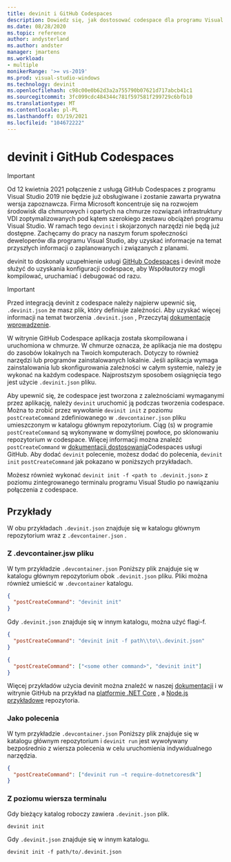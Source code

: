 ```yaml
---
title: devinit i GitHub Codespaces
description: Dowiedz się, jak dostosować codespace dla programu Visual Studio przy użyciu devinit.
ms.date: 08/28/2020
ms.topic: reference
author: andysterland
ms.author: andster
manager: jmartens
ms.workload:
- multiple
monikerRange: '>= vs-2019'
ms.prod: visual-studio-windows
ms.technology: devinit
ms.openlocfilehash: c98c00e0b62d3a2a755790b07621d717abcb41c1
ms.sourcegitcommit: 3fc099cdc484344c781f597581f299729c6bfb10
ms.translationtype: MT
ms.contentlocale: pl-PL
ms.lasthandoff: 03/19/2021
ms.locfileid: "104672222"
---
```

# <a name="devinit-and-github-codespaces"></a>devinit i GitHub Codespaces

> [!IMPORTANT]
> Od 12 kwietnia 2021 połączenie z usługą GitHub Codespaces z programu Visual Studio 2019 nie będzie już obsługiwane i zostanie zawarta prywatna wersja zapoznawcza. Firma Microsoft koncentruje się na rozwojem środowisk dla chmurowych i opartych na chmurze rozwiązań infrastruktury VDI zoptymalizowanych pod kątem szerokiego zestawu obciążeń programu Visual Studio. W ramach tego `devinit` i skojarzonych narzędzi nie będą już dostępne. Zachęcamy do pracy na naszym forum społeczności deweloperów dla programu Visual Studio, aby uzyskać informacje na temat przyszłych informacji o zaplanowanych i związanych z planami.

devinit to doskonały uzupełnienie usługi [GitHub Codespaces](https://github.com/features/codespaces) i devinit może służyć do uzyskania konfiguracji codespace, aby Współautorzy mogli kompilować, uruchamiać i debugować od razu.

> [!IMPORTANT]
> Przed integracją devinit z codespace należy najpierw upewnić się, `.devinit.json` że masz plik, który definiuje zależności. Aby uzyskać więcej informacji na temat tworzenia `.devinit.json` , Przeczytaj [dokumentację wprowadzenie](getting-started-with-devinit.md).

W witrynie GitHub Codespace aplikacja została skompilowana i uruchomiona w chmurze. W chmurze oznacza, że aplikacja nie ma dostępu do zasobów lokalnych na Twoich komputerach. Dotyczy to również narzędzi lub programów zainstalowanych lokalnie. Jeśli aplikacja wymaga zainstalowania lub skonfigurowania zależności w całym systemie, należy je wykonać na każdym codespace. Najprostszym sposobem osiągnięcia tego jest użycie `.devinit.json` pliku.

Aby upewnić się, że codespace jest tworzona z zależnościami wymaganymi przez aplikację, należy `devinit` uruchomić ją podczas tworzenia codespace. Można to zrobić przez wywołanie `devinit init` z poziomu `postCreateCommand` zdefiniowanego w `.devcontainer.json` pliku umieszczonym w katalogu głównym repozytorium. Ciąg (s) w programie `postCreateCommand` są wykonywane w domyślnej powłoce, po sklonowaniu repozytorium w codespace. Więcej informacji można znaleźć `postCreateCommand` w [dokumentacji dostosowania](https://docs.github.com/github/developing-online-with-codespaces/configuring-codespaces-for-your-project)Codespaces usługi GitHub. Aby dodać `devinit` polecenie, możesz dodać do polecenia, `devinit init` `postCreateCommand` jak pokazano w poniższych przykładach.

Możesz również wykonać `devinit init -f <path to .devinit.json>` z poziomu zintegrowanego terminalu programu Visual Studio po nawiązaniu połączenia z codespace.

## <a name="examples"></a>Przykłady

W obu przykładach `.devinit.json` znajduje się w katalogu głównym repozytorium wraz z `.devcontainer.json` .

### <a name="with-a-devcontainerjson-file"></a>Z .devcontainer.jsw pliku

W tym przykładzie `.devcontainer.json` Poniższy plik znajduje się w katalogu głównym repozytorium obok `.devinit.json` pliku. Pliki można również umieścić w `.devcontainer` katalogu.

```json
{
  "postCreateCommand": "devinit init"
}
```

Gdy `.devinit.json` znajduje się w innym katalogu, można użyć flagi-f.

```json
{
  "postCreateCommand": "devinit init -f path\\to\\.devinit.json"
}

```

```json
{
  "postCreateCommand": ["<some other command>", "devinit init"]
}
```

Więcej przykładów użycia devinit można znaleźć w naszej [dokumentacji](sample-all-tool.md) i w witrynie GitHub na przykład na [platformie .NET Core](https://github.com/microsoft/devinit-example-dotnet-core) , a [Node.js przykładowe](https://github.com/microsoft/devinit-example-nodejs) repozytoria.

### <a name="as-commands"></a>Jako polecenia

W tym przykładzie `.devcontainer.json` Poniższy plik znajduje się w katalogu głównym repozytorium i `devinit run` jest wywoływany bezpośrednio z wiersza polecenia w celu uruchomienia indywidualnego narzędzia.  

```json
{
  "postCreateCommand": ["devinit run –t require-dotnetcoresdk"]
}
```

### <a name="from-a-terminal-prompt"></a>Z poziomu wiersza terminalu

Gdy bieżący katalog roboczy zawiera `.devinit.json` plik.

```console
devinit init
```

Gdy `.devinit.json` znajduje się w innym katalogu.

```console
devinit init -f path/to/.devinit.json
```
